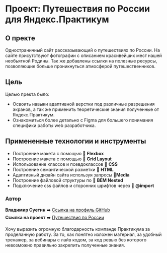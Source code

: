 # Проект:   Путешествия по России для Яндекс.Практикум

## О пректе
Одностраничный сайт рассказывающий о путешествиях по России. На сайте присутствуют фотографии с описанием красивейших мест нашей необьятной Родины. Так же добавлены ссылки на полезные ресурсы, позволяющие больше проникнуться атмосферой путешественников.

## Цель
Целью пректа было: 
* Освоить навыки адаптивной верстки под различные разрешения экранов, а так же применить теоретические знания полученные от Яндекс.Практикум.
* Ознакомиться более детально с Figma для большего понимания специфики работы web разработчика.

## Примененные технологии и инструменты
* Построение макета с помощью :small_blue_diamond: **Flexbox**
* Построение макета с помощью :small_blue_diamond: **Grid Layout**
* Использование классов и псевдоклассов :small_blue_diamond: **CSS**
* Построение семантической разметки :small_blue_diamond: **HTML**
* Адаптивный дизайн сайта используя запросы  :small_blue_diamond:**Media**
* Построение файловой структуры по :small_blue_diamond: **BEM Nested**
* Подключение css файлов и сторонних шрифтов через :small_blue_diamond: **@import**

### Автор
**Владимир Суетин** :arrow_right: [Ссылка на профиль GitHub](https://github.com/vladimir-suetin)  
**Ссылка на проект** :arrow_right: [Путешествия по России](https://vladimir-suetin.github.io/russian-travel)

Хочу выразить огромную благодарность компанде Практикума за проделанную работу. За то, как понятно изложен материал, за удобный тренажер, за вебинары с лайв кодом, за код ревью без которого невозможно правильно закрепить полученные знания. 




